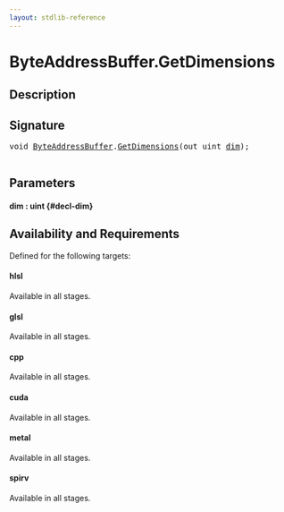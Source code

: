 ```yaml
---
layout: stdlib-reference
---
```


# ByteAddressBuffer\.GetDimensions

## Description





## Signature 

<pre>
<span class="code_keyword">void</span> <a href="/stdlib-reference/types/byteaddressbuffer-04b/index" class="code_type">ByteAddressBuffer</a>.<a href="/stdlib-reference/types/byteaddressbuffer-04b/getdimensions-03">GetDimensions</a>(<span class="code_keyword">out</span> <span class="code_keyword">uint</span> <a href="/stdlib-reference/types/byteaddressbuffer-04b/getdimensions-03#decl-dim" class="code_param">dim</a>);

</pre>

## Parameters

#### dim  : uint {#decl-dim}

## Availability and Requirements

Defined for the following targets:

#### hlsl
Available in all stages.

#### glsl
Available in all stages.

#### cpp
Available in all stages.

#### cuda
Available in all stages.

#### metal
Available in all stages.

#### spirv
Available in all stages.



